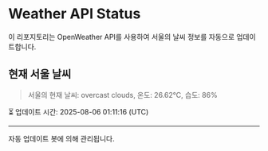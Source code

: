 
# Weather API Status

이 리포지토리는 OpenWeather API를 사용하여 서울의 날씨 정보를 자동으로 업데이트합니다.

## 현재 서울 날씨
> 서울의 현재 날씨: overcast clouds, 온도: 26.62°C, 습도: 86%

⏳ 업데이트 시간: 2025-08-06 01:11:16 (UTC)

---
자동 업데이트 봇에 의해 관리됩니다.
